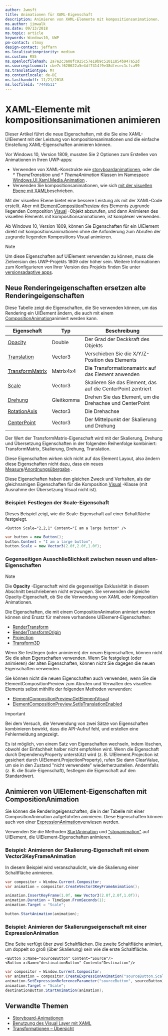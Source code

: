 ```yaml
---
author: Jwmsft
title: Animationen für XAML-Eigenschaft
description: Animieren von XAML-Elemente mit kompositionsanimationen.
ms.author: jimwalk
ms.date: 09/13/2018
ms.topic: article
keywords: Windows10, UWP
pm-contact: stmoy
design-contact: jeffarn
ms.localizationpriority: medium
ms.custom: RS5
ms.openlocfilehash: 2a7e2c3a08fc925c57e19b9c51011854b947a52d
ms.sourcegitcommit: cbe7cf620622a5e4df7414f9e38dfecec1cfca99
ms.translationtype: MT
ms.contentlocale: de-DE
ms.lasthandoff: 11/21/2018
ms.locfileid: "7440511"
---
```

# <a name="animating-xaml-elements-with-composition-animations"></a>XAML-Elemente mit kompositionsanimationen animieren

Dieser Artikel führt die neue Eigenschaften, mit die Sie eine XAML-UIElement mit der Leistung von kompositionsanimationen und die einfache Einstellung XAML-Eigenschaften animieren können.

Vor Windows 10, Version 1809, mussten Sie 2 Optionen zum Erstellen von Animationen in Ihren UWP-apps:

- Verwenden von XAML-Konstrukte wie [storyboardanimationen](storyboarded-animations.md), oder die _* ThemeTransition_ und _* ThemeAnimation_ Klassen im Namespace [Windows.UI.Xaml.Media.Animation](/uwp/api/windows.ui.xaml.media.animation) .
- Verwenden Sie kompositionsanimationen, wie sich [mit der visuellen Ebene mit XAML](../../composition/using-the-visual-layer-with-xaml.md)beschrieben.

Mit der visuellen Ebene bietet eine bessere Leistung als mit der XAML-Code erstellt. Aber mit [ElementCompositionPreview](/uwp/api/Windows.UI.Xaml.Hosting.ElementCompositionPreview) des Elements zugrunde liegenden Composition [Visual](/uwp/api/windows.ui.composition.visual) -Objekt abzurufen, und dann Animieren des visuellen Elements mit kompositionsanimationen, ist komplexer verwenden.

Ab Windows 10, Version 1809, können Sie Eigenschaften für ein UIElement direkt mit kompositionsanimationen ohne die Anforderung zum Abrufen der zugrunde liegenden Kompositions Visual animieren.

> [!NOTE]
> Um diese Eigenschaften auf UIElement verwenden zu können, muss die Zielversion des UWP-Projekts 1809 oder höher sein. Weitere Informationen zum Konfigurieren von Ihrer Version des Projekts finden Sie unter [versionsadaptive apps](../../debug-test-perf/version-adaptive-apps.md).

## <a name="new-rendering-properties-replace-old-rendering-properties"></a>Neue Renderingeigenschaften ersetzen alte Renderingeigenschaften

Diese Tabelle zeigt die Eigenschaften, die Sie verwenden können, um das Rendering ein UIElement ändern, die auch mit einem [CompositionAnimation](/uwp/api/windows.ui.composition.compositionanimation)animiert werden kann.

| Eigenschaft | Typ | Beschreibung |
| -- | -- | -- |
| [Opacity](/uwp/api/windows.ui.xaml.uielement.opacity) | Double | Der Grad der Deckkraft des Objekts |
| [Translation](/uwp/api/windows.ui.xaml.uielement.translation) | Vector3 | Verschieben Sie die X/Y/Z-Position des Elements |
| [TransformMatrix](/uwp/api/windows.ui.xaml.uielement.transformmatrix) | Matrix4x4 | Die Transformationsmatrix auf das Element anwenden |
| [Scale](/uwp/api/windows.ui.xaml.uielement.scale) | Vector3 | Skalieren Sie das Element, das auf die CenterPoint zentriert |
| [Drehung](/uwp/api/windows.ui.xaml.uielement.rotation) | Gleitkomma | Drehen Sie das Element, um die Drehachse und CenterPoint |
| [RotationAxis](/uwp/api/windows.ui.xaml.uielement.rotationaxis) | Vector3 | Die Drehachse |
| [CenterPoint](/uwp/api/windows.ui.xaml.uielement.centerpoint) | Vector3 | Der Mittelpunkt der Skalierung und Drehung |

Der Wert der TransformMatrix-Eigenschaft wird mit der Skalierung, Drehung und Übersetzung Eigenschaften in der folgenden Reihenfolge kombiniert: TransformMatrix, Skalierung, Drehung, Translation.

Diese Eigenschaften wirken sich nicht auf das Element Layout, also ändern diese Eigenschaften nicht dazu, dass ein neues [Measure](/uwp/api/windows.ui.xaml.uielement.measure)/[Anordnungsübergabe](/uwp/api/windows.ui.xaml.uielement.arrange) .

Diese Eigenschaften haben den gleichen Zweck und Verhalten, als der gleichnamigen Eigenschaften für die Komposition [Visual](/uwp/api/windows.ui.composition.visual) -Klasse (mit Ausnahme der Übersetzung Visual nicht ist).

### <a name="example-setting-the-scale-property"></a>Beispiel: Festlegen der Scale-Eigenschaft

Dieses Beispiel zeigt, wie die Scale-Eigenschaft auf einer Schaltfläche festgelegt.

```xaml
<Button Scale="2,2,1" Content="I am a large button" />
```

```csharp
var button = new Button();
button.Content = "I am a large button";
button.Scale = new Vector3(2.0f,2.0f,1.0f);
```

### <a name="mutual-exclusivity-between-new-and-old-properties"></a>Gegenseitigen Ausschließlichkeit zwischen neuen und alten-Eigenschaften

> [!NOTE]
> Die **Opacity** -Eigenschaft wird die gegenseitige Exklusivität in diesem Abschnitt beschriebenen nicht erzwungen. Sie verwenden die gleiche Opacity-Eigenschaft, ob Sie die Verwendung von XAML oder Komposition Animationen.

Die Eigenschaften, die mit einem CompositionAnimation animiert werden können sind Ersatz für mehrere vorhandene UIElement-Eigenschaften:

- [RenderTransform](/uwp/api/windows.ui.xaml.uielement.rendertransform)
- [RenderTransformOrigin](/uwp/api/windows.ui.xaml.uielement.rendertransformorigin)
- [Projection](/uwp/api/windows.ui.xaml.uielement.projection)
- [Transform3D](/uwp/api/windows.ui.xaml.uielement.transform3d)

Wenn Sie festlegen (oder animieren) der neuen Eigenschaften, können nicht Sie die alten Eigenschaften verwenden. Wenn Sie festgelegt (oder animieren) der alten Eigenschaften, können nicht Sie dagegen die neuen Eigenschaften verwenden.

Sie können nicht die neuen Eigenschaften auch verwenden, wenn Sie die ElementCompositionPreview zum Abrufen und Verwalten des visuellen Elements selbst mithilfe der folgenden Methoden verwenden:

- [ElementCompositionPreview.GetElementVisual](/uwp/api/windows.ui.xaml.hosting.elementcompositionpreview.getelementvisual)
- [ElementCompositionPreview.SetIsTranslationEnabled](/uwp/api/windows.ui.xaml.hosting.elementcompositionpreview.setistranslationenabled)

> [!IMPORTANT]
> Bei dem Versuch, die Verwendung von zwei Sätze von Eigenschaften kombinieren bewirkt, dass die API-Aufruf fehl, und erstellen eine Fehlermeldung angezeigt.

Es ist möglich, von einem Satz von Eigenschaften wechseln, indem löschen, obwohl der Einfachheit halber nicht empfohlen wird. Wenn die Eigenschaft durch DependencyProperty unterstützt wird (z. B. UIElement.Projection ist gesichert durch UIElement.ProjectionProperty), rufen Sie dann ClearValue, um sie in den Zustand "nicht verwendete" wiederherzustellen. Andernfalls (z. B. die Scale-Eigenschaft), festlegen die Eigenschaft auf den Standardwert.

## <a name="animating-uielement-properties-with-compositionanimation"></a>Animieren von UIElement-Eigenschaften mit CompositionAnimation

Sie können die Renderingeigenschaften, die in der Tabelle mit einer CompositionAnimation aufgeführten animieren. Diese Eigenschaften können auch von einer [ExpressionAnimation](/uwp/api/windows.ui.composition.expressionanimation)verwiesen werden.

Verwenden Sie die Methoden [StartAnimation](/uwp/api/windows.ui.xaml.uielement.startanimation) und ["stopanimation"](/uwp/api/windows.ui.xaml.uielement.stopanimation) auf UIElement, die UIElement-Eigenschaften animieren.

### <a name="example-animating-the-scale-property-with-a-vector3keyframeanimation"></a>Beispiel: Animieren der Skalierung-Eigenschaft mit einem Vector3KeyFrameAnimation

In diesem Beispiel wird veranschaulicht, wie die Skalierung einer Schaltfläche animieren.

```csharp
var compositor = Window.Current.Compositor;
var animation = compositor.CreateVector3KeyFrameAnimation();

animation.InsertKeyFrame(1.0f, new Vector3(2.0f,2.0f,1.0f));
animation.Duration = TimeSpan.FromSeconds(1);
animation.Target = "Scale";

button.StartAnimation(animation);
```

### <a name="example-animating-the-scale-property-with-an-expressionanimation"></a>Beispiel: Animieren der Skalierungseigenschaft mit einer ExpressionAnimation

Eine Seite verfügt über zwei Schaltflächen. Die zweite Schaltfläche animiert, um doppelt so groß (über Skalierung) sein wie die erste Schaltfläche.

```xaml
<Button x:Name="sourceButton" Content="Source"/>
<Button x:Name="destinationButton" Content="Destination"/>
```

```csharp
var compositor = Window.Current.Compositor;
var animation = compositor.CreateExpressionAnimation("sourceButton.Scale*2");
animation.SetExpressionReferenceParameter("sourceButton", sourceButton);
animation.Target = "Scale";
destinationButton.StartAnimation(animation);
```

## <a name="related-topics"></a>Verwandte Themen

- [Storyboard-Animationen](storyboarded-animations.md)
- [Benutzung des Visual Layer mit XAML](../../composition/using-the-visual-layer-with-xaml.md)
- [Transformationen – Übersicht](../layout/transforms.md)
